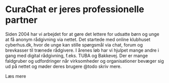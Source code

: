 # CuraChat er jeres professionelle partner

Siden 2004 har vi arbejdet for at gøre det lettere for udsatte børn og unge at få anonym rådgivning via nettet. Det startede med online klubhuset cyberhus.dk, hvor de unge kan stille spørgsmål via chat, forum og brevkasser til trænede rådgivere.
I årenes løb har vi hjulpet mange andre i gang med digital rådgivning, f.eks. TUBA og Bakkevej.
Der er mange faldgruber og udfordringer når virksomheder og organisationer bevæger sig ud på nettet og møder deres brugere @todo skriv mere.

<div class="button read_more">Læs mere</div>